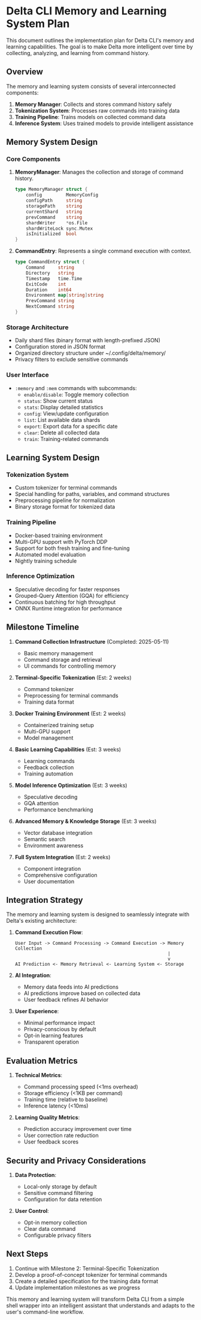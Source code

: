 # Delta CLI Memory and Learning System Plan

This document outlines the implementation plan for Delta CLI's memory and learning capabilities. The goal is to make Delta more intelligent over time by collecting, analyzing, and learning from command history.

## Overview

The memory and learning system consists of several interconnected components:

1. **Memory Manager**: Collects and stores command history safely
2. **Tokenization System**: Processes raw commands into training data
3. **Training Pipeline**: Trains models on collected command data
4. **Inference System**: Uses trained models to provide intelligent assistance

## Memory System Design

### Core Components

1. **MemoryManager**: Manages the collection and storage of command history.
   ```go
   type MemoryManager struct {
       config         MemoryConfig
       configPath     string
       storagePath    string
       currentShard   string
       prevCommand    string
       shardWriter    *os.File
       shardWriteLock sync.Mutex
       isInitialized  bool
   }
   ```

2. **CommandEntry**: Represents a single command execution with context.
   ```go
   type CommandEntry struct {
       Command     string
       Directory   string
       Timestamp   time.Time
       ExitCode    int
       Duration    int64
       Environment map[string]string
       PrevCommand string
       NextCommand string
   }
   ```

### Storage Architecture

- Daily shard files (binary format with length-prefixed JSON)
- Configuration stored in JSON format
- Organized directory structure under ~/.config/delta/memory/
- Privacy filters to exclude sensitive commands

### User Interface

- `:memory` and `:mem` commands with subcommands:
  - `enable/disable`: Toggle memory collection
  - `status`: Show current status
  - `stats`: Display detailed statistics
  - `config`: View/update configuration
  - `list`: List available data shards
  - `export`: Export data for a specific date
  - `clear`: Delete all collected data
  - `train`: Training-related commands

## Learning System Design

### Tokenization System

- Custom tokenizer for terminal commands
- Special handling for paths, variables, and command structures
- Preprocessing pipeline for normalization
- Binary storage format for tokenized data

### Training Pipeline

- Docker-based training environment
- Multi-GPU support with PyTorch DDP
- Support for both fresh training and fine-tuning
- Automated model evaluation
- Nightly training schedule

### Inference Optimization

- Speculative decoding for faster responses
- Grouped-Query Attention (GQA) for efficiency
- Continuous batching for high throughput
- ONNX Runtime integration for performance

## Milestone Timeline

1. **Command Collection Infrastructure** (Completed: 2025-05-11)
   - Basic memory management
   - Command storage and retrieval
   - UI commands for controlling memory

2. **Terminal-Specific Tokenization** (Est: 2 weeks)
   - Command tokenizer
   - Preprocessing for terminal commands
   - Training data format

3. **Docker Training Environment** (Est: 2 weeks)
   - Containerized training setup
   - Multi-GPU support
   - Model management

4. **Basic Learning Capabilities** (Est: 3 weeks)
   - Learning commands
   - Feedback collection
   - Training automation

5. **Model Inference Optimization** (Est: 3 weeks)
   - Speculative decoding
   - GQA attention
   - Performance benchmarking

6. **Advanced Memory & Knowledge Storage** (Est: 3 weeks)
   - Vector database integration
   - Semantic search
   - Environment awareness

7. **Full System Integration** (Est: 2 weeks)
   - Component integration
   - Comprehensive configuration
   - User documentation

## Integration Strategy

The memory and learning system is designed to seamlessly integrate with Delta's existing architecture:

1. **Command Execution Flow**:
   ```
   User Input -> Command Processing -> Command Execution -> Memory Collection
                                                            |
                                                            v
   AI Prediction <- Memory Retrieval <- Learning System <- Storage
   ```

2. **AI Integration**:
   - Memory data feeds into AI predictions
   - AI predictions improve based on collected data
   - User feedback refines AI behavior

3. **User Experience**:
   - Minimal performance impact
   - Privacy-conscious by default
   - Opt-in learning features
   - Transparent operation

## Evaluation Metrics

1. **Technical Metrics**:
   - Command processing speed (<1ms overhead)
   - Storage efficiency (<1KB per command)
   - Training time (relative to baseline)
   - Inference latency (<10ms)

2. **Learning Quality Metrics**:
   - Prediction accuracy improvement over time
   - User correction rate reduction
   - User feedback scores

## Security and Privacy Considerations

1. **Data Protection**:
   - Local-only storage by default
   - Sensitive command filtering
   - Configuration for data retention

2. **User Control**:
   - Opt-in memory collection
   - Clear data command
   - Configurable privacy filters

## Next Steps

1. Continue with Milestone 2: Terminal-Specific Tokenization
2. Develop a proof-of-concept tokenizer for terminal commands
3. Create a detailed specification for the training data format
4. Update implementation milestones as we progress

This memory and learning system will transform Delta CLI from a simple shell wrapper into an intelligent assistant that understands and adapts to the user's command-line workflow.